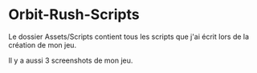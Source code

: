 # Orbit-Rush-Scripts

Le dossier Assets/Scripts contient tous les scripts que j'ai écrit lors de la création de mon jeu.

Il y a aussi 3 screenshots de mon jeu.
